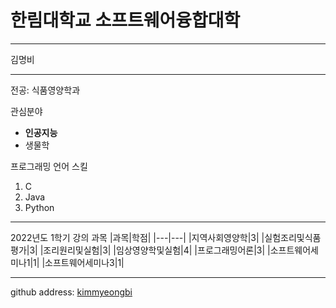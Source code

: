# 한림대학교 소프트웨어융합대학
---
김명비

---

전공: 식품영양학과

관심분야
* **인공지능**
* 생물학

프로그래밍 언어 스킬
1. C
2. Java
3. Python

------------------

2022년도 1학기 강의 과목
|과목|학점|
|---|---|
|지역사회영양학|3|
|실험조리및식품평가|3|
|조리원리및실험|3|
|임상영양학및실험|4|
|프로그래밍어론|3|
|소프트웨어세미나1|1|
|소프트웨어세미나3|1|

-------------------

github address: [kimmyeongbi][github]

[github]:http://github.com/kimmyeongbi
